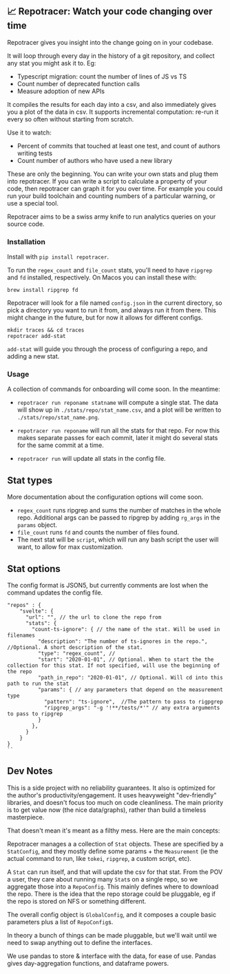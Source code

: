 ## 📈 Repotracer: Watch your code changing over time

Repotracer gives you insight into the change going on in your codebase.

It will loop through every day in the history of a git repository, and collect any stat you might ask it to. Eg:

- Typescript migration: count the number of lines of JS vs TS
- Count number of deprecated function calls
- Measure adoption of new APIs

It compiles the results for each day into a csv, and also immediately gives you a plot of the data in csv.
It supports incremental computation: re-run it every so often without starting from scratch.

Use it to watch:

- Percent of commits that touched at least one test, and count of authors writing tests
- Count number of authors who have used a new library

These are only the beginning. You can write your own stats and plug them into repotracer. If you can write a script to calculate a property of your code, then repotracer can graph it for you over time. For example you could run your build toolchain and counting numbers of a particular warning, or use a special tool.

Repotracer aims to be a swiss army knife to run analytics queries on your source code.

### Installation

Install with `pip install repotracer`.

To run the `regex_count` and `file_count` stats, you'll need to have `ripgrep` and `fd` installed, respectively. On Macos you can install these with:

```
brew install ripgrep fd
```

Repotracer will look for a file named `config.json` in the current directory, so pick a directory you want to run it from, and always run it from there. This might change in the future, but for now it allows for different configs.

```
mkdir traces && cd traces
repotracer add-stat
```

`add-stat` will guide you through the process of configuring a repo, and adding a new stat.

### Usage

A collection of commands for onboarding will come soon. In the meantime:

- `repotracer run reponame statname` will compute a single stat. The data will show up in `./stats/repo/stat_name.csv`, and a plot will be written to `./stats/repo/stat_name.png`.

- `repotracer run reponame` will run all the stats for that repo. For now this makes separate passes for each commit, later it might do several stats for the same commit at a time.

- `repotracer run` will update all stats in the config file.

## Stat types

More documentation about the configuration options will come soon.

- `regex_count` runs ripgrep and sums the number of matches in the whole repo. Additional args can be passed to ripgrep by adding `rg_args` in the `params` object.
- `file_count` runs `fd` and counts the number of files found.
- The next stat will be `script`, which will run any bash script the user will want, to allow for max customization.

## Stat options

The config format is JSON5, but currently comments are lost when the command updates the config file.

```
"repos" : {
    "svelte": {
      "url": "", // the url to clone the repo from
      "stats": {
        "count-ts-ignore": { // the name of the stat. Will be used in filenames
          "description": "The number of ts-ignores in the repo.", //Optional. A short description of the stat.
          "type": "regex_count", //
          "start": "2020-01-01", // Optional. When to start the the collection for this stat. If not specified, will use the beginning of the repo
          "path_in_repo": "2020-01-01", // Optional. Will cd into this path to run the stat
          "params": { // any parameters that depend on the measurement type
            "pattern": "ts-ignore",  //The pattern to pass to rigpgrep
            "ripgrep_args": "-g '!**/tests/*'" // any extra arguments to pass to ripgrep
          }
        },
      }
    }
}
``
```

## Dev Notes

This is a side project with no reliability guarantees. It also is optimized for the author's productivity/engagement. It uses heavyweight "dev-friendly" libraries, and doesn't focus too much on code cleanliness.
The main priority is to get value now (the nice data/graphs), rather than build a timeless masterpiece.

That doesn't mean it's meant as a filthy mess. Here are the main concepts:

Repotracer manages a a collection of `Stat` objects. These are specified by a
`StatConfig`, and they mostly define some params + the `Measurement` (ie the actual command to run, like `tokei`, `ripgrep`, a custom script, etc).

A `Stat` can run itself, and that will update the csv for that stat.
From the POV a user, they care about running many `Stat`s on a single repo,
so we aggregate those into a `RepoConfig`. This mainly defines where to download the repo. There is the idea that the repo storage could be pluggable, eg if
the repo is stored on NFS or something different.

The overall config object is `GlobalConfig`, and it composes a couple basic parameters plus a list of `RepoConfig`s.

In theory a bunch of things can be made pluggable, but we'll wait until we need to swap anything out to define the interfaces.

We use pandas to store & interface with the data, for ease of use. Pandas gives day-aggregation functions, and dataframe powers.
